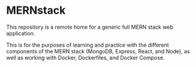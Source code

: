 # MERNstack

This repository is a remote home for a generic full MERN stack web application.

This is for the purposes of learning and practice with the different components of the MERN stack (MongoDB, Express, React, and Node), as well as working with Docker, Dockerfiles, and Docker Compose.
